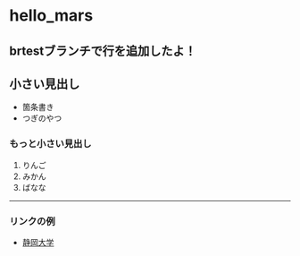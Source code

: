 # hello_mars

## brtestブランチで行を追加したよ！

## 小さい見出し

- 箇条書き
- つぎのやつ
  
### もっと小さい見出し

1. りんご
2. みかん
3. ばなな

-----

### リンクの例

- [静岡大学](https://www.shizuoka.ac.jp)
  
